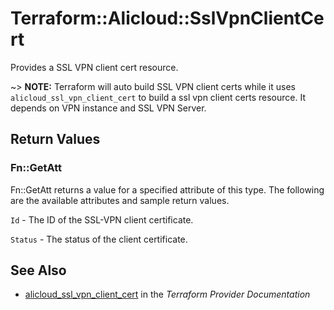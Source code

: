 # Terraform::Alicloud::SslVpnClientCert

Provides a SSL VPN client cert resource.

~> **NOTE:** Terraform will auto build SSL VPN client certs  while it uses `alicloud_ssl_vpn_client_cert` to build a ssl vpn client certs resource.
             It depends on VPN instance and SSL VPN Server.

## Return Values

### Fn::GetAtt

Fn::GetAtt returns a value for a specified attribute of this type. The following are the available attributes and sample return values.

`Id` - The ID of the SSL-VPN client certificate.

`Status` - The status of the client certificate.

## See Also

* [alicloud_ssl_vpn_client_cert](https://www.terraform.io/docs/providers/alicloud/r/ssl_vpn_client_cert.html) in the _Terraform Provider Documentation_